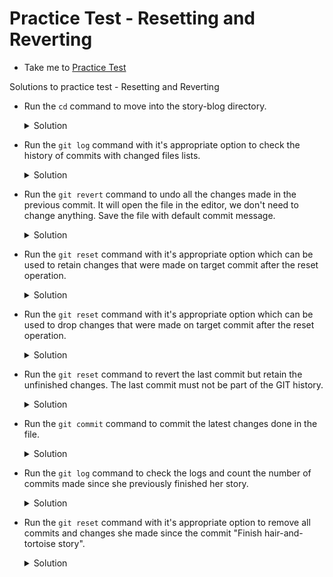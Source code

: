 # Practice Test - Resetting and Reverting
  - Take me to [Practice Test](https://kodekloud.com/courses/1085975/lectures/23244914)

Solutions to practice test - Resetting and Reverting
- Run the `cd` command to move into the story-blog directory.
  <details>
  	<summary>Solution</summary>
  
  ```
  $ cd story-blog
  ```
  </details>

- Run the `git log` command with it's appropriate option to check the history of commits with changed files lists. 
  <details>
  	<summary>Solution</summary>
  
  ```
  $ git log --name-only
  # count the number of files changed in the last commit.
  ```
  </details>

- Run the `git revert` command to undo all the changes made in the previous commit. It will open the file in the editor, we don't need to change anything. Save the file with default commit message.
  <details>
  	<summary>Solution</summary>

  ```
  $ git log 
  $ git revert <last-commit-id>
  ```
  </details>

- Run the `git reset` command with it's appropriate option which can be used to retain changes that were made on target commit after the reset operation.
  <details>
  	<summary>Solution</summary>

  ```
  $ git help reset
  $ git reset --soft
  ```
  </details>

- Run the `git reset` command with it's appropriate option which can be used to drop changes that were made on target commit after the reset operation.
  <details>
  	<summary>Solution</summary>

  ```
  $ git help reset
  $ git reset --hard
  ```
  </details>

- Run the `git reset` command to revert the last commit but retain the unfinished changes. The last commit must not be part of the GIT history.
  <details>
  	<summary>Solution</summary>

  ```
  $ git help reset
  $ git reset --soft HEAD~1
  ```
  </details>

- Run the `git commit` command to commit the latest changes done in the file.
  <details>
  	<summary>Solution</summary>

  ```
  $ git commit -am 'Finish hair-and-tortoise story'
  ```
  </details>

- Run the `git log` command to check the logs and count the number of commits made since she previously finished her story.
  <details>
  	<summary>Solution</summary>

  ```
  $ git log
  $ git log --name-only        # With file name
  ```
  </details>

- Run the `git reset` command with it's appropriate option to remove all commits and changes she made since the commit "Finish hair-and-tortoise story".
  <details>
  	<summary>Solution</summary>
  
  ```
  $ git log
  $ git reset --hard HEAD~3
  ```
  </details>